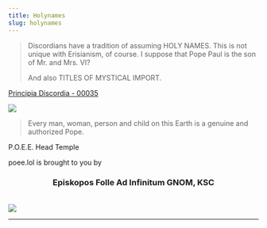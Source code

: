 ```yaml
---
title: Holynames
slug: holynames
---
```


> Discordians have a tradition of assuming HOLY NAMES. This is not unique with Erisianism, of course. I suppose that Pope Paul is the son of Mr. and Mrs. VI?
>
> And also TITLES OF MYSTICAL IMPORT.

<p class="attribution"><a href="/discordia/#00035">Principia Discordia - 00035</a></p>

<img class="flush" src="/pd/00036.sm.png" data-source="Principia Discordia 00036" data-link="/discordia/#00036" >

> Every man, woman, person and child on this Earth is a genuine and authorized Pope.
<p class="attribution">P.O.E.E. Head Temple</p>


<p class="center">poee.lol is brought to you by
<h3 style="text-align: center">Episkopos Folle Ad Infinitum GNOM, KSC</h3>
<br><img src="/image/inf.sm.png">
<hr>
</p>
